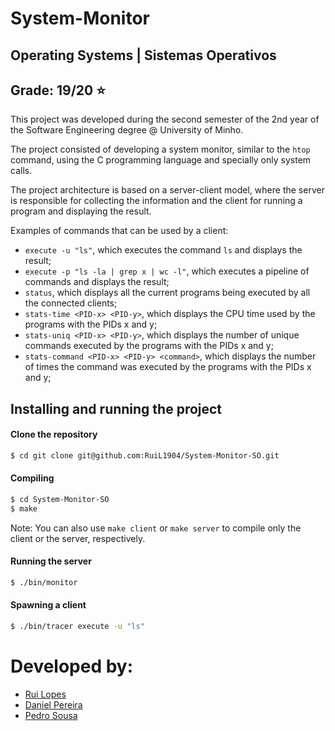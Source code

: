 # System-Monitor

## Operating Systems | Sistemas Operativos
## Grade: 19/20 :star:

This project was developed during the second semester of the 2nd year of the Software Engineering degree @ University of Minho.

The project consisted of developing a system monitor, similar to the `htop` command, using the C programming language and specially only system calls.

The project architecture is based on a server-client model, where the server is responsible for collecting the information and the client for running a program and displaying the result.

Examples of commands that can be used by a client:

- `execute -u "ls"`, which executes the command `ls` and displays the result;
- `execute -p "ls -la | grep x | wc -l"`, which executes a pipeline of commands and displays the result;
- `status`, which displays all the current programs being executed by all the connected clients;
- `stats-time <PID-x> <PID-y>`, which displays the CPU time used by the programs with the PIDs x and y;
- `stats-uniq <PID-x> <PID-y>`, which displays the number of unique commands executed by the programs with the PIDs x and y;
- `stats-command <PID-x> <PID-y> <command>`, which displays the number of times the command was executed by the programs with the PIDs x and y;

## Installing and running the project

#### Clone the repository

```bash
$ cd git clone git@github.com:RuiL1904/System-Monitor-SO.git
```

#### Compiling  
```bash
$ cd System-Monitor-SO
$ make
```

Note: You can also use `make client` or `make server` to compile only the client or the server, respectively.

#### Running the server
```bash
$ ./bin/monitor
```

#### Spawning a client
```bash
$ ./bin/tracer execute -u "ls"
```

# Developed by:
- [Rui Lopes](https://github.com/RuiL1904)
- [Daniel Pereira](https://github.com/danielsp45)
- [Pedro Sousa](https://github.com/Pdf0)
